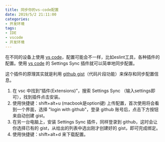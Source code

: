 ```yaml
---
title: 同步你的vs-code配置
date: 2019/5/2 21:11:00
categories: 
- 开发环境
tags: 
- IDE
- vscode
- 开发环境
---
```


在不同的设备上使用 [vs code](https://code.visualstudio.com/)，配置可能会不一样，比如eslint工具，各种插件的配置。使用 [vs code](https://marketplace.visualstudio.com/items?itemName=Shan.code-settings-sync) 的 Settings Sync 插件就可以简单地同步配置。

这个插件的原理其实就是利用 [github gist](https://gist.github.com/)（代码片段功能）来保存和同步配置信息。

1. 在 vsc 中找到“插件(Extensions)”，搜索 Settings Sync （输入settings即可），找到插件点击安装。
2. 使用快捷键：shift+alt+u (macbook是option键) 上传配置，首次使用将会看到一个界面，选择 "login with github"，登录 github 账号后，点击下方按钮来自动创建 gist。
3. 在另一台电脑上，安装 Settings Sync 插件，同样登录到 github，这时会让你选择已有的 gist，从给出的列表中选出刚才创建好的 gist，即可完成绑定。
4. 使用快捷键：shift+alt+d 来下载配置。
